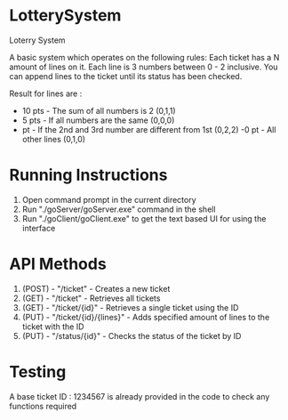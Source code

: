# LotterySystem
Loterry System

A basic system which operates on the following rules:
Each ticket has a N amount of lines on it.
Each line is 3 numbers between 0 - 2 inclusive.
You can append lines to the ticket until its status has been checked.

Result for lines are :
- 10 pts - The sum of all numbers is 2 (0,1,1)
- 5 pts - If all numbers are the same (0,0,0)
- pt - If the 2nd and 3rd number are different from 1st (0,2,2)
-0 pt - All other lines (0,1,0)

# Running Instructions
1. Open command prompt in the current directory
2. Run "./goServer/goServer.exe" command in the shell
3. Run "./goClient/goClient.exe" to get the text based UI for using the interface

# API Methods
1. (POST) -  "/ticket" - Creates a new ticket
2. (GET) -  "/ticket" -  Retrieves all tickets
3. (GET) -  "/ticket/{id}" - Retrieves a single ticket using the ID
4. (PUT) -  "/ticket/{id}/{lines}" - Adds specified amount of lines to the ticket with the ID
5. (PUT) -  "/status/{id}" - Checks the status of the ticket by ID  

# Testing
A base ticket ID : 1234567 is already provided in the code to check any functions required
